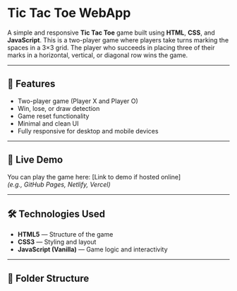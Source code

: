 # Tic Tac Toe WebApp

A simple and responsive **Tic Tac Toe** game built using **HTML**, **CSS**, and **JavaScript**. This is a two-player game where players take turns marking the spaces in a 3×3 grid. The player who succeeds in placing three of their marks in a horizontal, vertical, or diagonal row wins the game.

---

## 🧩 Features

- Two-player game (Player X and Player O)
- Win, lose, or draw detection
- Game reset functionality
- Minimal and clean UI
- Fully responsive for desktop and mobile devices

---

## 🚀 Live Demo

You can play the game here: [Link to demo if hosted online]  
*(e.g., GitHub Pages, Netlify, Vercel)*

---

## 🛠️ Technologies Used

- **HTML5** — Structure of the game
- **CSS3** — Styling and layout
- **JavaScript (Vanilla)** — Game logic and interactivity

---

## 📁 Folder Structure

